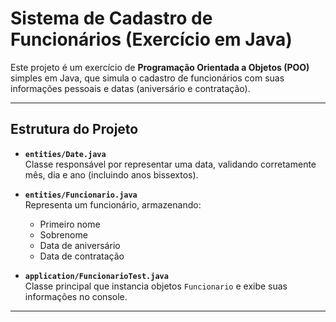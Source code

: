# Sistema de Cadastro de Funcionários (Exercício em Java)

Este projeto é um exercício de **Programação Orientada a Objetos (POO)** simples em Java, 
que simula o cadastro de funcionários com suas informações pessoais e datas (aniversário e contratação).

---

## Estrutura do Projeto

- **`entities/Date.java`**  
  Classe responsável por representar uma data, validando corretamente mês, dia e ano (incluindo anos bissextos).  

- **`entities/Funcionario.java`**  
  Representa um funcionário, armazenando:
  - Primeiro nome
  - Sobrenome
  - Data de aniversário
  - Data de contratação  

- **`application/FuncionarioTest.java`**  
  Classe principal que instancia objetos `Funcionario` e exibe suas informações no console.

---
